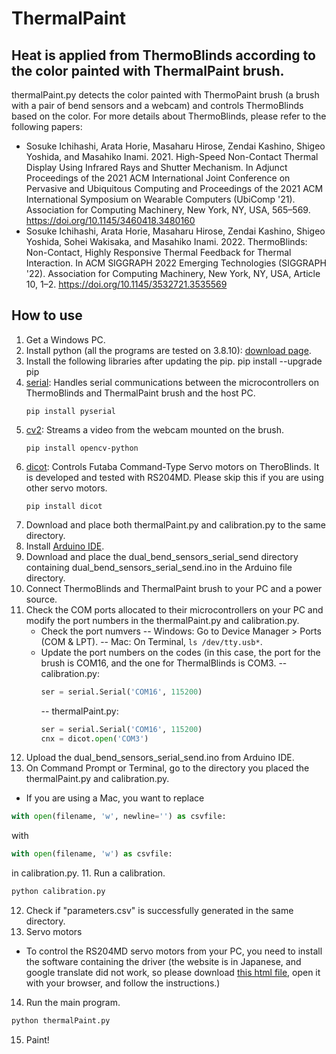 # ThermalPaint

## Heat is applied from ThermoBlinds according to the color painted with ThermalPaint brush.
thermalPaint.py detects the color painted with ThermoPaint brush (a brush with a pair of bend sensors and a webcam) and controls ThermoBlinds based on the color.
For more details about ThermoBlinds, please refer to the following papers:
- Sosuke Ichihashi, Arata Horie, Masaharu Hirose, Zendai Kashino, Shigeo Yoshida, and Masahiko Inami. 2021. High-Speed Non-Contact Thermal Display Using Infrared Rays and Shutter Mechanism. In Adjunct Proceedings of the 2021 ACM International Joint Conference on Pervasive and Ubiquitous Computing and Proceedings of the 2021 ACM International Symposium on Wearable Computers (UbiComp '21). Association for Computing Machinery, New York, NY, USA, 565–569. https://doi.org/10.1145/3460418.3480160
- Sosuke Ichihashi, Arata Horie, Masaharu Hirose, Zendai Kashino, Shigeo Yoshida, Sohei Wakisaka, and Masahiko Inami. 2022. ThermoBlinds: Non-Contact, Highly Responsive Thermal Feedback for Thermal Interaction. In ACM SIGGRAPH 2022 Emerging Technologies (SIGGRAPH '22). Association for Computing Machinery, New York, NY, USA, Article 10, 1–2. https://doi.org/10.1145/3532721.3535569

## How to use
1. Get a Windows PC.
2. Install python (all the programs are tested on 3.8.10): [download page](https://www.python.org/downloads/release/python-3810/).
3. Install the following libraries after updating the pip.
   pip install --upgrade pip
  1. [serial](https://pyserial.readthedocs.io/en/latest/pyserial.html): Handles serial communications between the microcontrollers on ThermoBlinds and ThermalPaint brush and the host PC.
      ```
      pip install pyserial
      ```
  2. [cv2](https://pypi.org/project/opencv-python/): Streams a video from the webcam mounted on the brush.
      ```
      pip install opencv-python
      ```
  3. [dicot](https://pypi.org/project/dicot/): Controls Futaba Command-Type Servo motors on TheroBlinds. It is developed and tested with RS204MD. Please skip this if you are using other servo motors.
      ```
      pip install dicot
      ```
3. Download and place both thermalPaint.py and calibration.py to the same directory.
4. Install [Arduino IDE](https://www.arduino.cc/en/software).
5. Download and place the dual_bend_sensors_serial_send directory containing dual_bend_sensors_serial_send.ino in the Arduino file directory.
6. Connect ThermoBlinds and ThermalPaint brush to your PC and a power source.
7. Check the COM ports allocated to their microcontrollers on your PC and modify the port numbers in the thermalPaint.py and calibration.py.
   - Check the port numvers
     -- Windows: Go to Device Manager > Ports (COM & LPT).
     -- Mac: On Terminal, ```ls /dev/tty.usb*```.
   - Update the port numbers on the codes (in this case, the port for the brush is COM16, and the one for ThermalBlinds is COM3.
     -- calibration.py:
        ```python
        ser = serial.Serial('COM16', 115200)
        ```
     -- thermalPaint.py:
        ```python
        ser = serial.Serial('COM16', 115200)
        cnx = dicot.open('COM3')
        ```
9. Upload the dual_bend_sensors_serial_send.ino from Arduino IDE.
10. On Command Prompt or Terminal, go to the directory you placed the thermalPaint.py and calibration.py.
   * If you are using a Mac, you want to replace
   ```python
   with open(filename, 'w', newline='') as csvfile:
   ```
   with
   ```python
   with open(filename, 'w') as csvfile:
   ```
   in calibration.py.
11. Run a calibration.
   ```python
   python calibration.py
   ```
12. Check if "parameters.csv" is successfully generated in the same directory.
13. Servo motors
   * To control the RS204MD servo motors from your PC, you need to install the software containing the driver (the website is in Japanese, and google translate did not work, so please download [this html file](https://drive.google.com/file/d/1qztwM8tqKWbrD8Aod6qqK9VrmVXrDmzK/view?usp=drive_link), open it with your browser, and follow the instructions.)
14. Run the main program.
   ```python
   python thermalPaint.py
   ```
15. Paint!
